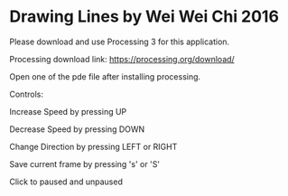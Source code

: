 # Drawing Lines by Wei Wei Chi 2016

Please download and use Processing 3 for this application.

Processing download link: https://processing.org/download/

Open one of the pde file after installing processing.

Controls:

Increase Speed by pressing UP

Decrease Speed by pressing DOWN

Change Direction by pressing LEFT or RIGHT

Save current frame by pressing 's' or 'S'

Click to paused and unpaused
